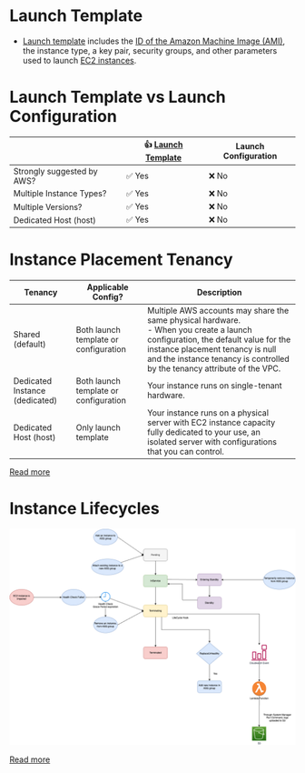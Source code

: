 # Launch Template
- [Launch template](https://docs.aws.amazon.com/autoscaling/ec2/userguide/create-launch-template.html) includes the [ID of the Amazon Machine Image (AMI)](../AmazonMachineImages.md), the instance type, a key pair, security groups, and other parameters used to launch [EC2 instances](../Readme.md).

# Launch Template vs Launch Configuration

|                            | :+1: [Launch Template](https://docs.aws.amazon.com/autoscaling/ec2/userguide/create-launch-template.html) | Launch Configuration |
|----------------------------|-----------------------------------------------------------------------------------------------------------|----------------------|
| Strongly suggested by AWS? | :white_check_mark: Yes                                                                                    | :x: No               |
| Multiple Instance Types?   | :white_check_mark: Yes                                                                                    | :x: No               |
| Multiple Versions?         | :white_check_mark: Yes                                                                                    | :x: No               |
| Dedicated Host (host)      | :white_check_mark: Yes                                                                                    | :x: No               |

# Instance Placement Tenancy

| Tenancy                        | Applicable Config?                    | Description                                                                                                                                                                                                                                        |
|--------------------------------|---------------------------------------|----------------------------------------------------------------------------------------------------------------------------------------------------------------------------------------------------------------------------------------------------|
| Shared (default)               | Both launch template or configuration | Multiple AWS accounts may share the same physical hardware.<br/>- When you create a launch configuration, the default value for the instance placement tenancy is null and the instance tenancy is controlled by the tenancy attribute of the VPC. |
| Dedicated Instance (dedicated) | Both launch template or configuration | Your instance runs on single-tenant hardware.                                                                                                                                                                                                      |
| Dedicated Host (host)          | Only launch template                  | Your instance runs on a physical server with EC2 instance capacity fully dedicated to your use, an isolated server with configurations that you can control.                                                                                       |

[Read more](https://docs.aws.amazon.com/autoscaling/ec2/userguide/auto-scaling-dedicated-instances.html)

# Instance Lifecycles

![img.png](assets/ASG-Instance-LifeCycle.png)

[Read more](https://docs.aws.amazon.com/autoscaling/ec2/userguide/ec2-auto-scaling-lifecycle.html)